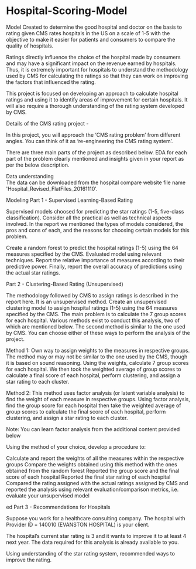 # Hospital-Scoring-Model
Model Created to determine the good hospital and doctor on the basis to rating given 
CMS rates hospitals in the US on a scale of 1-5 with the objective to make it easier for patients and consumers to compare the quality of hospitals.

 

Ratings directly influence the choice of the hospital made by consumers and may have a significant impact on the revenue earned by hospitals. Thus, it is extremely important for hospitals to understand the methodology used by CMS for calculating the ratings so that they can work on improving the factors that influenced the rating. 

 

This project is focused on developing an approach to calculate hospital ratings and using it to identify areas of improvement for certain hospitals. It will also require a thorough understanding of the rating system developed by CMS.

 
Details of the CMS rating project - 

In this project, you will approach the ‘CMS rating problem’ from different angles. You can think of it as ‘re-engineering the CMS rating system’.

 

There are three main parts of the project as described below. EDA for each part of the problem clearly mentioned and insights given in your report as per the below description. 


Data understanding  
The data can be downloaded from the hospital compare website file name 'Hospital_Revised_FlatFiles_20161110'. 

Modeling 
Part 1 - Supervised Learning-Based Rating

Supervised models choosed for predicting the star ratings (1-5, five-class classification). Consider all the practical as well as technical aspects involved. In the report we mentioned the types of models considered, the pros and cons of each, and the reasons for choosing certain models for this problem. 

Create a random forest to predict the hospital ratings (1-5) using the 64 measures specified by the CMS. Evaluated model using relevant techniques. Report the relative importance of measures according to their predictive power. Finally, report the overall accuracy of predictions using the actual star ratings.
 

Part 2 - Clustering-Based Rating (Unsupervised)

The methodology followed by CMS to assign ratings is described in the report here. It is an unsupervised method. Create an unsupervised clustering model to assign hospital ratings (1-5) using the 64 measures specified by the CMS. The main problem is to calculate the 7 group scores for each hospital. Various methods exist to conduct this analysis, two of which are mentioned below. The second method is similar to the one used by CMS. You can choose either of these ways to perform the analysis of the project.  

 

Method 1: Own way to assign weights to the measures in respective groups. The method may or may not be similar to the one used by the CMS, though it is based on sound reasoning. Using the weights, calculate 7 group scores for each hospital. We then took the weighted average of group scores to calculate a final score of each hospital, perform clustering, and assign a star rating to each cluster.
    

Method 2: This method uses factor analysis (or latent variable analysis) to find the weight of each measure in respective groups. Using factor analysis, find the group score for each hospital then take the weighted average of group scores to calculate the final score of each hospital, perform clustering, and assign a star rating to each cluster.

Note: You can learn factor analysis from the additional content provided below

Using the method of your choice, develop a procedure to:

Calculate and report the weights of all the measures within the respective groups
Compare the weights obtained using this method with the ones obtained from the random forest
Reported the group score and the final score of each hospital
Reported the final star rating of each hospital  
Compared the rating assigned with the actual ratings assigned by CMS and reported the analysis using relevant evaluation/comparison metrics, i.e. evaluate your unsupervised model
 
ed
Part 3 - Recommendations for Hospitals

Suppose you work for a healthcare consulting company. The hospital with Provider ID = 140010 (EVANSTON HOSPITAL) is your client. 

 

The hospital’s current star rating is 3 and it wants to improve it to at least 4 next year. The data required for this analysis is already available to you. 

Using understanding of the star rating system, recommended ways to improve the rating. 
